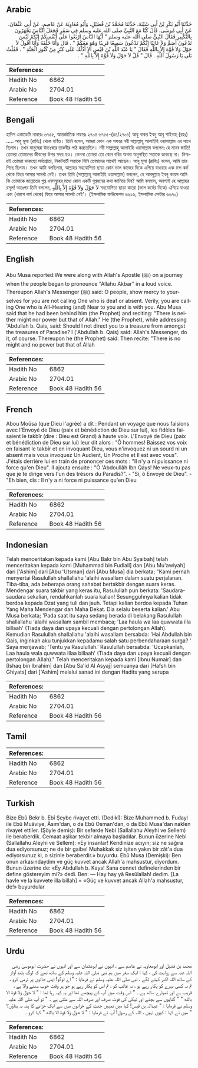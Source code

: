 ## Arabic


<div dir="rtl" lang="ar" style={{fontSize:'larger',backgroundColor:'#f8f9fa',padding:20}}>
حَدَّثَنَا أَبُو بَكْرِ بْنُ أَبِي شَيْبَةَ، حَدَّثَنَا مُحَمَّدُ بْنُ فُضَيْلٍ، وَأَبُو مُعَاوِيَةَ عَنْ عَاصِمٍ، عَنْ أَبِي عُثْمَانَ، عَنْ أَبِي مُوسَى، قَالَ كُنَّا مَعَ النَّبِيِّ صلى الله عليه وسلم فِي سَفَرٍ فَجَعَلَ النَّاسُ يَجْهَرُونَ بِالتَّكْبِيرِ فَقَالَ النَّبِيُّ صلى الله عليه وسلم ‏"‏ أَيُّهَا النَّاسُ ارْبَعُوا عَلَى أَنْفُسِكُمْ إِنَّكُمْ لَيْسَ تَدْعُونَ أَصَمَّ وَلاَ غَائِبًا إِنَّكُمْ تَدْعُونَ سَمِيعًا قَرِيبًا وَهُوَ مَعَكُمْ ‏"‏ ‏.‏ قَالَ وَأَنَا خَلْفَهُ وَأَنَا أَقُولُ لاَ حَوْلَ وَلاَ قُوَّةَ إِلاَّ بِاللَّهِ فَقَالَ ‏"‏ يَا عَبْدَ اللَّهِ بْنَ قَيْسٍ أَلاَ أَدُلُّكَ عَلَى كَنْزٍ مِنْ كُنُوزِ الْجَنَّةِ ‏"‏ ‏.‏ فَقُلْتُ بَلَى يَا رَسُولَ اللَّهِ ‏.‏ قَالَ ‏"‏ قُلْ لاَ حَوْلَ وَلاَ قُوَّةَ إِلاَّ بِاللَّهِ ‏"‏ ‏.‏
</div>
<div style={{backgroundColor:'#f8f9fa',padding:20, marginBottom: 10}}><table> <thead> <tr> <th>References:</th> <th></th> </tr> </thead> <tbody><tr><td>Hadith No</td><td>6862</td></tr><tr><td>Arabic No</td><td>2704.01</td></tr><tr><td>Reference</td><td>Book 48 Hadith 56</td></tr></tbody></table></div>

## Bengali


<div dir="ltr" lang="bn" style={{fontSize:'larger',backgroundColor:'#f8f9fa',padding:20}}>
হাদিস একাডেমি নাম্বারঃ ৬৭৫৫, আন্তর্জাতিক নাম্বারঃ ২৭০৪ ৬৭৫৫-(৪৪/২৭০৪) আবু বাকর ইবনু আবূ শাইবাহ্ (রহঃ) ..... আবু মূসা (রাযিঃ) থেকে বর্ণিত। তিনি বলেন, আমরা কোন এক সফরে নবী সাল্লাল্লাহু আলাইহি ওয়াসাল্লাম এর সাথে ছিলাম। তখন মানুষেরা উচ্চঃস্বরে তাকবীর পাঠ করতেছিল। নবী সাল্লাল্লাহু আলাইহি ওয়াসাল্লাম বললেনঃ হে মানব জাতি! তোমরা তোমাদের জীবনের উপর সদয় হও। কেননা তোমরা তো কোন বধির অথবা অনুপস্থিত সত্তাকে ডাকছে না। নিশ্চয়ই তোমরা ডাকছো সর্বশ্রোতা, নিকটবর্তী সত্তাকে যিনি তোমাদের সাথেই আছেন। আবু মূসা (রাযিঃ) বলেন, আমি তার পিছে ছিলাম। তখন আমি বলছিলাম, আল্লাহর সহযোগিতা ছাড়া কোন ভাল কাজের দিকে এগিয়ে যাওয়ার এবং মন্দ কর্ম থেকে ফিরে আসার সামর্থ্য নেই। তখন তিনি (সাল্লাল্লাহু আলাইহি ওয়াসাল্লাম) বললেন, হে আবদুল্লাহ ইবনু কায়স আমি কি তোমাকে জান্নাতের গুপ্ত ধনসমূহের মধ্যে কোন একটি গুপ্তধনের কথা জানিয়ে দিব? আমি বললাম, অবশ্যই হে আল্লাহর রসূল! অতঃপর তিনি বললেন, لاَ حَوْلَ وَلاَ قُوَّةَ إِلاَّ بِاللَّهِ সহযোগিতা ছাড়া কারো (ভাল কর্মের দিকে) এগিয়ে যাওয়া এবং (খারাপ কর্ম থেকে) ফিরে আসার সামর্থ্য নেই’। (ইসলামিক ফাউন্ডেশন ৬৬১৬, ইসলামিক সেন্টার ৬৬৭০)
</div>
<div style={{backgroundColor:'#f8f9fa',padding:20, marginBottom: 10}}><table> <thead> <tr> <th>References:</th> <th></th> </tr> </thead> <tbody><tr><td>Hadith No</td><td>6862</td></tr><tr><td>Arabic No</td><td>2704.01</td></tr><tr><td>Reference</td><td>Book 48 Hadith 56</td></tr></tbody></table></div>

## English


<div dir="ltr" lang="en" style={{fontSize:'larger',backgroundColor:'#f8f9fa',padding:20}}>
Abu Musa reported:We were along with Allah's Apostle (ﷺ) on a journey when the people began to pronounce "Allahu Akbar" in a loud voice. Thereupon Allah's Messenger (ﷺ) said: O people, show mercy to yourselves for you are not calling One who is deaf or absent. Verily, you are calling One who is All-Hearing (and) Near to you and is with you. Abu Musa said that he had been behind him (the Prophet) and reciting: "There is neither might nor power but that of Allah." He (the Prophet), while addressing 'Abdullah b. Qais, said: Should I not direct you to a treasure from amongst the treasures of Paradise? I ('Abdullah b. Qais) said: Allah's Messenger, do it, of course. Thereupon he (the Prophet) said: Then recite: "There is no might and no power but that of Allah
</div>
<div style={{backgroundColor:'#f8f9fa',padding:20, marginBottom: 10}}><table> <thead> <tr> <th>References:</th> <th></th> </tr> </thead> <tbody><tr><td>Hadith No</td><td>6862</td></tr><tr><td>Arabic No</td><td>2704.01</td></tr><tr><td>Reference</td><td>Book 48 Hadith 56</td></tr></tbody></table></div>

## French


<div dir="ltr" lang="fr" style={{fontSize:'larger',backgroundColor:'#f8f9fa',padding:20}}>
Abou Moûsa (que Dieu l'agrée) a dit : Pendant un voyage que nous faisions avec l'Envoyé de Dieu (paix et bénédiction de Dieu sur lui), les fidèles faisaient le takbîr (dire : Dieu est Grand) à haute voix. L'Envoyé de Dieu (paix et bénédiction de Dieu sur lui) leur dit alors : "Ô hommes! Baissez vos voix en faisant le takbîr et en invoquant Dieu, vous n'invoquez ni un sourd ni un absent mais vous invoquez Un Audient, Un Proche et Il est avec vous". J'étais derrière lui en train de prononcer ces mots : "Il n'y a ni puissance ni force qu'en Dieu". Il ajouta ensuite : "Ô 'Abdoullâh Ibn Qays! Ne veux-tu pas que je te dirige vers l'un des trésors du Paradis?". - "Si, ô Envoyé de Dieu". - "Eh bien, dis : Il n'y a ni force ni puissance qu'en Dieu
</div>
<div style={{backgroundColor:'#f8f9fa',padding:20, marginBottom: 10}}><table> <thead> <tr> <th>References:</th> <th></th> </tr> </thead> <tbody><tr><td>Hadith No</td><td>6862</td></tr><tr><td>Arabic No</td><td>2704.01</td></tr><tr><td>Reference</td><td>Book 48 Hadith 56</td></tr></tbody></table></div>

## Indonesian


<div dir="ltr" lang="id" style={{fontSize:'larger',backgroundColor:'#f8f9fa',padding:20}}>
Telah menceritakan kepada kami [Abu Bakr bin Abu Syaibah] telah menceritakan kepada kami [Muhammad bin Fudlail] dan [Abu Mu'awiyah] dari ['Ashim] dari [Abu 'Utsman] dari [Abu Musa] dia berkata; "Kami pernah menyertai Rasulullah shallallahu 'alaihi wasallam dalam suatu perjalanan. Tiba-tiba, ada beberapa orang sahabat bertakbir dengan suara keras. Mendengar suara takbir yang keras itu, Rasulullah pun berkata: 'Saudara-saudara sekalian, rendahkanlah suara kalian! Sesungguhnya kalian tidak berdoa kepada Dzat yang tuli dan jauh. Tetapi kalian berdoa kepada Tuhan Yang Maha Mendengar dan Maha Dekat. Dia selalu beserta kalian.' Abu Musa berkata; 'Pada saat itu saya sedang berada di belakang Rasulullah shallallahu 'alaihi wasallam sambil membaca; 'Laa haula wa laa quwwata ilIa billaah' (Tiada daya dan upaya kecuali dengan pertolongan AlIah). Kemudian Rasulullah shallallahu 'alaihi wasallam bersabda: 'Hai Abdullah bin Qais, inginkah aku tunjukkan kepadamu salah satu perbendaharaan surga? ' Saya menjawab; 'Tentu ya Rasulullah.' Rasulullah bersabda: 'Ucapkanlah, Laa haula wala quwwata illaa billaah' (Tiada daya dan upaya kecuali dengan pertolongan AIIah)." Telah menceritakan kepada kami [Ibnu Numair] dan [Ishaq bin Ibrahim] dan [Abu Sa'id Al Asyaj] semuanya dari [Hafsh bin Ghiyats] dari ['Ashim] melalui sanad ini dengan Hadits yang serupa
</div>
<div style={{backgroundColor:'#f8f9fa',padding:20, marginBottom: 10}}><table> <thead> <tr> <th>References:</th> <th></th> </tr> </thead> <tbody><tr><td>Hadith No</td><td>6862</td></tr><tr><td>Arabic No</td><td>2704.01</td></tr><tr><td>Reference</td><td>Book 48 Hadith 56</td></tr></tbody></table></div>

## Tamil


<div dir="ltr" lang="ta" style={{fontSize:'larger',backgroundColor:'#f8f9fa',padding:20}}>

</div>
<div style={{backgroundColor:'#f8f9fa',padding:20, marginBottom: 10}}><table> <thead> <tr> <th>References:</th> <th></th> </tr> </thead> <tbody><tr><td>Hadith No</td><td>6862</td></tr><tr><td>Arabic No</td><td>2704.01</td></tr><tr><td>Reference</td><td>Book 48 Hadith 56</td></tr></tbody></table></div>

## Turkish


<div dir="ltr" lang="tr" style={{fontSize:'larger',backgroundColor:'#f8f9fa',padding:20}}>
Bize Ebû Bekr b. Ebî Şeybe rivayet etti. (Dedikî): Bize Muhammed b. Fudayl ile Ebû Muâviye, Âsım'dan, o da Ebû Osman'dan, o da Ebû Musa'dan naklen rivayet ettiler. (Şöyle demiş): Bir seferde Nebi (Sallallahu Aleyhi ve Sellem) ile beraberdik. Cemaat aşikar tekbir almaya başladılar. Bunun üzerine Nebi (Sallallahu Aleyhi ve Sellem): «Ey insanlar! Kendinize acıyın; siz ne sağıra dua ediyorsunuz; ne de bir gaibe! Muhakkak siz işiten yakın bir zât'a dua ediyorsunuz ki, o sizinle beraberdir.» buyurdu. Ebû Musa (Demişki): Ben onun arkasındaydım ve güç kuvvet ancak Allah'a mahsustur, diyordum. Bunun üzerine de: «Ey Abdullah b. Kays! Sana cennet definelerinden bir define göstereyim mi?» dedi. Ben: — Hay hay yâ Resûlallah! dedim. [La havle ve la kuvvete illa billah] = «Güç ve kuvvet ancak Allah'a mahsustur, de!» buyurdular
</div>
<div style={{backgroundColor:'#f8f9fa',padding:20, marginBottom: 10}}><table> <thead> <tr> <th>References:</th> <th></th> </tr> </thead> <tbody><tr><td>Hadith No</td><td>6862</td></tr><tr><td>Arabic No</td><td>2704.01</td></tr><tr><td>Reference</td><td>Book 48 Hadith 56</td></tr></tbody></table></div>

## Urdu


<div dir="rtl" lang="ur" style={{fontSize:'larger',backgroundColor:'#f8f9fa',padding:20}}>
محمد بن فضیل اور ابومعاویہ نے عاصم سے ، انہوں نے ابوعثمان سے اور انہوں نے حضرت ابوموسیٰ رضی اللہ عنہ سے روایت کی ، کہا : ایک سفر میں ہم نبی صلی اللہ علیہ وسلم کے ساتھ تھے کہ لوگ بلند آواز کے ساتھ اللہ اکبر کہنے لگے ، نبی صلی اللہ علیہ وسلم نے فرمایا : " اے لوگو! اپنی جانوں پر نرمی کرو ، تم نہ کسی بہرے کو پکار رہے ہو ، نہ غائب کو ، تم اس کو پکار رہے ہو جو ہر وقت خوب سننے والا ہے ، قریب ہے اور تمہارے ساتھ ہے ۔ " اس وقت میں آپ کے پیچھے تھا اور یہ کہہ رہا تھا : " لا حول ولا قوة الا بالله " " گناہوں سے بچنے اور نیکی کی قوت صرف اور صرف اللہ سے ملتی ہے ۔ " تو آپ صلی اللہ علیہ وسلم نے فرمایا : " عبدالہ بن قیس! کیا میں تمہیں جنت کے خزانوں میں سے ایک خزانے کا پتہ نہ بتاؤں؟ " میں نے کہا : کیوں نہیں ، اللہ کے رسول! آپ نے فرمایا : " لا حول ولا قوة الا بالله " کہا کرو ۔
</div>
<div style={{backgroundColor:'#f8f9fa',padding:20, marginBottom: 10}}><table> <thead> <tr> <th>References:</th> <th></th> </tr> </thead> <tbody><tr><td>Hadith No</td><td>6862</td></tr><tr><td>Arabic No</td><td>2704.01</td></tr><tr><td>Reference</td><td>Book 48 Hadith 56</td></tr></tbody></table></div>